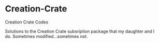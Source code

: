 # Creation-Crate
Creation Crate Codes


Solutions to the Creation Crate subsription package that my daughter and I do.
Sometimes modified...sometimes not.  
